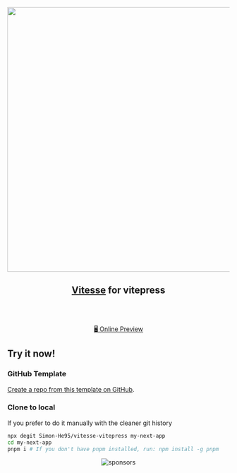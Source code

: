 <p align="center">
<img src="https://user-images.githubusercontent.com/11247099/111864893-a457fd00-899e-11eb-9f05-f4b88987541d.png" width="600"/>
</p>

<h2 align="center">
<a href="https://github.com/antfu/vitesse">Vitesse</a> for vitepress
</h2><br>


<p align="center">
<br>
<a href="http://vitepress.hejian.club/">🖥 Online Preview</a>

## Try it now!

### GitHub Template

[Create a repo from this template on GitHub](https://github.com/Simon-He95/vitesse-vitepress/generate).

### Clone to local

If you prefer to do it manually with the cleaner git history

```bash
npx degit Simon-He95/vitesse-vitepress my-next-app
cd my-next-app
pnpm i # If you don't have pnpm installed, run: npm install -g pnpm
```

<span><div align="center">![sponsors](https://www.hejian.club/images/sponsors.jpg)</div></span>
